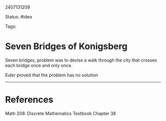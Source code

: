 2407131209

Status: #idea

Tags:

# Seven Bridges of Konigsberg

Seven bridges, problem was to devise a walk through the city that crosses each bridge once and only once.

Euler proved that the problem has no solution



---
# References

Math 208: Discrete Mathematics Textbook Chapter 38 